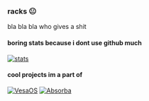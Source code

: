 ### racks 😐

bla bla bla who gives a shit

#### boring stats because i dont use github much
[![stats](https://github-readme-stats.vercel.app/api?username=raxracks)](https://github.com/anuraghazra/github-readme-stats)

#### cool projects im a part of
[![VesaOS](https://github-readme-stats.vercel.app/api/pin/?username=VesaOS-Group&repo=VesaOS)](https://github.com/VesaOS-Group/VesaOS) [![Absorba](https://github-readme-stats.vercel.app/api/pin/?username=Reflecta-Organization&repo=Absorba)](https://github.com/Reflecta-Organization/Absorba)
